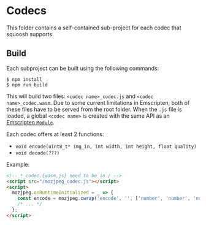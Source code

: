 # Codecs

This folder contains a self-contained sub-project for each codec that squoosh supports.

## Build

Each subproject can be built using the following commands:

```
$ npm install
$ npm run build
```

This will build two files: `<codec name>_codec.js` and `<codec name>_codec.wasm`. Due to some current limitations in Emscripten, both of these files have to be served from the root folder. When the `.js` file is loaded, a global `<codec name>` is created with the same API as an [Emscripten `Module`](https://kripken.github.io/emscripten-site/docs/api_reference/module.html).

Each codec offers at least 2 functions:

- `void encode(uint8_t* img_in, int width, int height, float quality)`
- `void decode(???)`

Example:

```html
<!-- *_codec.{wasm,js} need to be in / -->
<script src="/mozjpeg_codec.js"></script>
<script>
  mozjpeg.onRuntimeInitialized = _ => {
    const encode = mozjpeg.cwrap('encode', '', ['number', 'number', 'number', 'number']);
    /* ... */
  };
</script>
```
